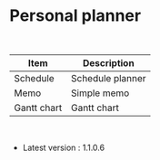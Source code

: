 
# Personal planner

<br>

|Item|Description|
|---|---|
|Schedule|Schedule planner|
|Memo|Simple memo|
|Gantt chart|Gantt chart|

<br>

- Latest version : 1.1.0.6